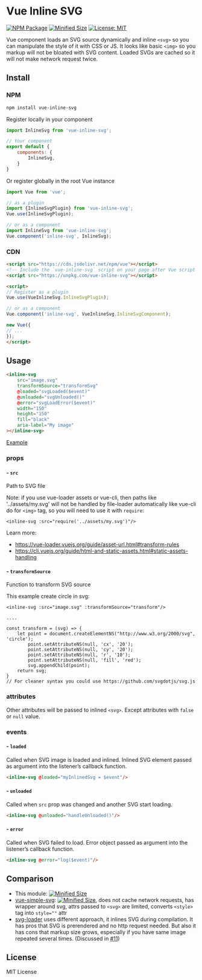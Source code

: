 # Vue Inline SVG

[![NPM Package](https://img.shields.io/npm/v/vue-inline-svg.svg?style=flat-square)](https://www.npmjs.org/package/vue-inline-svg)
[![Minified Size](https://img.shields.io/bundlephobia/min/vue-inline-svg.svg?style=flat-square)](https://bundlephobia.com/result?p=vue-inline-svg)
[![License: MIT](https://img.shields.io/badge/License-MIT-yellow.svg?style=flat-square)](https://github.com/shrpne/vue-inline-svg/blob/master/LICENSE)

Vue component loads an SVG source dynamically and inline `<svg>` so you can manipulate the style of it with CSS or JS.
It looks like basic `<img>` so you markup will not be bloated with SVG content.
Loaded SVGs are cached so it will not make network request twice.

[ci-img]:  https://travis-ci.org/shrpne/vue-inline-svg.svg
[ci]:      https://travis-ci.org/shrpne/vue-inline-svg


## Install

### NPM

```bash
npm install vue-inline-svg
```

Register locally in your component
```js
import InlineSvg from 'vue-inline-svg';

// Your component
export default {
    components: {
        InlineSvg,
    }
}
```

Or register globally in the root Vue instance
```js
import Vue from 'vue';

// as a plugin
import {InlineSvgPlugin} from 'vue-inline-svg';
Vue.use(InlineSvgPlugin);

// or as a component
import InlineSvg from 'vue-inline-svg';
Vue.component('inline-svg', InlineSvg);
```

### CDN

```html
<script src="https://cdn.jsdelivr.net/npm/vue"></script>
<!-- Include the `vue-inline-svg` script on your page after Vue script -->
<script src="https://unpkg.com/vue-inline-svg"></script>

<script>
// Register as a plugin
Vue.use(VueInlineSvg.InlineSvgPlugin);

// or as a component
Vue.component('inline-svg', VueInlineSvg.InlineSvgComponent);

new Vue({
// ...
});
</script>
```

## Usage

```html
<inline-svg 
    src="image.svg" 
    transformSource="transformSvg"
    @loaded="svgLoaded($event)"
    @unloaded="svgUnloaded()"
    @error="svgLoadError($event)"
    width="150" 
    height="150"
    fill="black"
    aria-label="My image"
></inline-svg>
``` 
[Example](https://github.com/shrpne/vue-inline-svg/blob/master/demo/index.html)

### props
#### - `src`
Path to SVG file

Note: if you use vue-loader assets or vue-cli, then paths like '../assets/my.svg' will not be handled by file-loader automatically like vue-cli do for `<img>` tag, so you will need to use it with `require`:
```
<inline-svg :src="require('../assets/my.svg')"/>
```
Learn more:
- https://vue-loader.vuejs.org/guide/asset-url.html#transform-rules
- https://cli.vuejs.org/guide/html-and-static-assets.html#static-assets-handling

#### - `transformSource`
Function to transform SVG source
 
This example create circle in svg:
```
<inline-svg :src="image.svg" :transformSource="transform"/>

....

const transform = (svg) => {
    let point = document.createElementNS("http://www.w3.org/2000/svg", 'circle');
        point.setAttributeNS(null, 'cx', '20');
        point.setAttributeNS(null, 'cy', '20');
        point.setAttributeNS(null, 'r', '10');
        point.setAttributeNS(null, 'fill', 'red');
        svg.appendChild(point);
    return svg;
}
// For cleaner syntax you could use https://github.com/svgdotjs/svg.js
```

### attributes
Other attributes will be passed to inlined `<svg>`. Except attributes with `false` or `null` value.

### events
#### - `loaded`
Called when SVG image is loaded and inlined.
Inlined SVG element passed as argument into the listener’s callback function.
```html
<inline-svg @loaded="myInlinedSvg = $event"/>
```

#### - `unloaded`
Called when `src` prop was changed and another SVG start loading.
```html
<inline-svg @unloaded="handleUnloaded()"/>
```

#### - `error`
Called when SVG failed to load.
Error object passed as argument into the listener’s callback function.
```html
<inline-svg @error="log($event)"/>
```

## Comparison

- This module: [![Minified Size](https://img.shields.io/bundlephobia/min/vue-inline-svg.svg?style=flat-square)](https://bundlephobia.com/result?p=vue-inline-svg)
- [vue-simple-svg](https://github.com/seiyable/vue-simple-svg): [![Minified Size](https://img.shields.io/bundlephobia/min/vue-simple-svg.svg?style=flat-square)](https://bundlephobia.com/result?p=vue-simple-svg), does not cache network requests, has wrapper around svg, attrs passed to `<svg>` are limited, converts `<style>` tag into `style=""` attr
- [svg-loader](https://github.com/visualfanatic/vue-svg-loader) uses different approach, it inlines SVG during compilation. It has pros that SVG is prerendered and no http request needed. But also it has cons that markup size grows, especially if you have same image repeated several times. (Discussed in [#11](https://github.com/shrpne/vue-inline-svg/issues/11))


## License

MIT License
